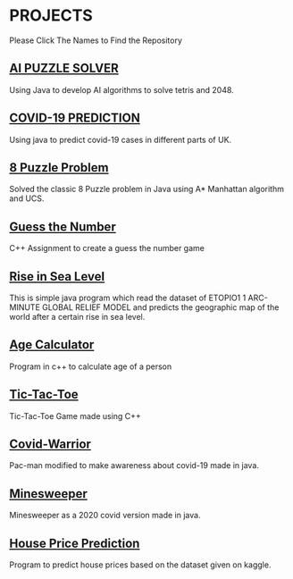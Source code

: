 # PROJECTS

Please Click The Names to Find the Repository


## [AI PUZZLE SOLVER](https://github.com/Pratham-Mittal/AI-Puzzle-solver)
Using Java to develop AI algorithms to solve tetris and 2048.

## [COVID-19 PREDICTION](https://github.com/Pratham-Mittal/COVID-19-Prediction.git)
Using java to predict covid-19 cases in different parts of UK.

## [8 Puzzle Problem](https://github.com/Pratham-Mittal/8-PUZZLE-PROBLEM.git)
Solved the classic 8 Puzzle problem in Java using A* Manhattan algorithm and UCS.

## [Guess the Number](https://github.com/Pratham-Mittal/Guess-the-number)
C++ Assignment to create a guess the number game

## [Rise in Sea Level](https://github.com/Pratham-Mittal/Rise-in-sea-level-map-prediction.git)
This is simple java program which read the dataset of ETOPIO1 1 ARC-MINUTE GLOBAL RELIEF MODEL and predicts the geographic map of the world after a certain rise in sea level.

## [Age Calculator](https://github.com/Pratham-Mittal/AGE.git)
Program in c++ to calculate age of a person

## [Tic-Tac-Toe](https://github.com/Pratham-Mittal/TIC-TAC-TOE.git)
Tic-Tac-Toe Game made using C++

## [Covid-Warrior](https://github.com/Pratham-Mittal/PacMan)
Pac-man modified to make awareness about covid-19 made in java.

## [Minesweeper](https://github.com/Pratham-Mittal/Minesweeper)
Minesweeper as a 2020 covid version made in java.

## [House Price Prediction](https://github.com/Pratham-Mittal/House-Price-Prediction)
Program to predict house prices based on the dataset given on kaggle.

